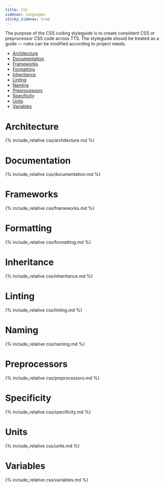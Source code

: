 ```yaml
---
title: CSS
sidenav: languages
sticky_sidenav: true
---
```


The purpose of the CSS coding styleguide is to create consistent CSS or
preprocessor CSS code across TTS. The styleguide should be treated as a guide
&mdash; rules can be modified according to project needs.

* [Architecture](#architecture)
* [Documentation](#documentation)
* [Frameworks](#frameworks)
* [Formatting](#formatting)
* [Inheritance](#inheritance)
* [Linting](#linting)
* [Naming](#naming)
* [Preprocessors](#preprocessors)
* [Specificity](#specificity)
* [Units](#units)
* [Variables](#variables)

# Architecture
{% include_relative css/architecture.md %}

# Documentation
{% include_relative css/documentation.md %}

# Frameworks
{% include_relative css/frameworks.md %}

# Formatting
{% include_relative css/formatting.md %}

# Inheritance
{% include_relative css/inheritance.md %}

# Linting
{% include_relative css/linting.md %}

# Naming 
{% include_relative css/naming.md %}

# Preprocessors 
{% include_relative css/preprocessors.md %}

# Specificity 
{% include_relative css/specificity.md %}

# Units 
{% include_relative css/units.md %}

# Variables 
{% include_relative css/variables.md %}
